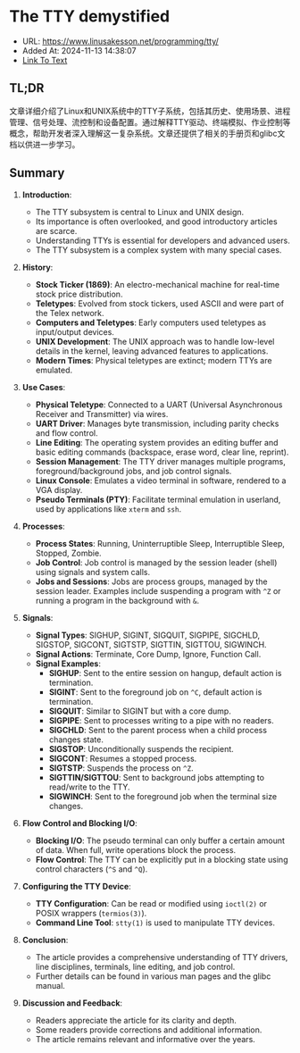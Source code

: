 # The TTY demystified
- URL: https://www.linusakesson.net/programming/tty/
- Added At: 2024-11-13 14:38:07
- [Link To Text](2024-11-13-the-tty-demystified_raw.md)

## TL;DR
文章详细介绍了Linux和UNIX系统中的TTY子系统，包括其历史、使用场景、进程管理、信号处理、流控制和设备配置。通过解释TTY驱动、终端模拟、作业控制等概念，帮助开发者深入理解这一复杂系统。文章还提供了相关的手册页和glibc文档以供进一步学习。

## Summary
1. **Introduction**:
   - The TTY subsystem is central to Linux and UNIX design.
   - Its importance is often overlooked, and good introductory articles are scarce.
   - Understanding TTYs is essential for developers and advanced users.
   - The TTY subsystem is a complex system with many special cases.

2. **History**:
   - **Stock Ticker (1869)**: An electro-mechanical machine for real-time stock price distribution.
   - **Teletypes**: Evolved from stock tickers, used ASCII and were part of the Telex network.
   - **Computers and Teletypes**: Early computers used teletypes as input/output devices.
   - **UNIX Development**: The UNIX approach was to handle low-level details in the kernel, leaving advanced features to applications.
   - **Modern Times**: Physical teletypes are extinct; modern TTYs are emulated.

3. **Use Cases**:
   - **Physical Teletype**: Connected to a UART (Universal Asynchronous Receiver and Transmitter) via wires.
   - **UART Driver**: Manages byte transmission, including parity checks and flow control.
   - **Line Editing**: The operating system provides an editing buffer and basic editing commands (backspace, erase word, clear line, reprint).
   - **Session Management**: The TTY driver manages multiple programs, foreground/background jobs, and job control signals.
   - **Linux Console**: Emulates a video terminal in software, rendered to a VGA display.
   - **Pseudo Terminals (PTY)**: Facilitate terminal emulation in userland, used by applications like `xterm` and `ssh`.

4. **Processes**:
   - **Process States**: Running, Uninterruptible Sleep, Interruptible Sleep, Stopped, Zombie.
   - **Job Control**: Job control is managed by the session leader (shell) using signals and system calls.
   - **Jobs and Sessions**: Jobs are process groups, managed by the session leader. Examples include suspending a program with `^Z` or running a program in the background with `&`.

5. **Signals**:
   - **Signal Types**: SIGHUP, SIGINT, SIGQUIT, SIGPIPE, SIGCHLD, SIGSTOP, SIGCONT, SIGTSTP, SIGTTIN, SIGTTOU, SIGWINCH.
   - **Signal Actions**: Terminate, Core Dump, Ignore, Function Call.
   - **Signal Examples**:
     - **SIGHUP**: Sent to the entire session on hangup, default action is termination.
     - **SIGINT**: Sent to the foreground job on `^C`, default action is termination.
     - **SIGQUIT**: Similar to SIGINT but with a core dump.
     - **SIGPIPE**: Sent to processes writing to a pipe with no readers.
     - **SIGCHLD**: Sent to the parent process when a child process changes state.
     - **SIGSTOP**: Unconditionally suspends the recipient.
     - **SIGCONT**: Resumes a stopped process.
     - **SIGTSTP**: Suspends the process on `^Z`.
     - **SIGTTIN/SIGTTOU**: Sent to background jobs attempting to read/write to the TTY.
     - **SIGWINCH**: Sent to the foreground job when the terminal size changes.

6. **Flow Control and Blocking I/O**:
   - **Blocking I/O**: The pseudo terminal can only buffer a certain amount of data. When full, write operations block the process.
   - **Flow Control**: The TTY can be explicitly put in a blocking state using control characters (`^S` and `^Q`).

7. **Configuring the TTY Device**:
   - **TTY Configuration**: Can be read or modified using `ioctl(2)` or POSIX wrappers (`termios(3)`).
   - **Command Line Tool**: `stty(1)` is used to manipulate TTY devices.

8. **Conclusion**:
   - The article provides a comprehensive understanding of TTY drivers, line disciplines, terminals, line editing, and job control.
   - Further details can be found in various man pages and the glibc manual.

9. **Discussion and Feedback**:
   - Readers appreciate the article for its clarity and depth.
   - Some readers provide corrections and additional information.
   - The article remains relevant and informative over the years.
